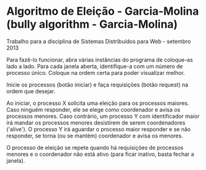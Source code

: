 Algoritmo de Eleição - Garcia-Molina  (bully algorithm - Garcia-Molina)
===
Trabalho para a disciplina de Sistemas Distribuídos para Web - setembro 2013

Para fazê-lo funcionar, abra várias instâncias do programa de coloque-as lado a lado.
Para cada janela aberta, identifique-a com um número de processo único. Coloque na ordem certa para poder visualizar melhor.

Inicie os processos (botão iniciar) e faça requisições (botão request) na ordem que desejar. 

Ao iniciar, o processo X solicita uma eleição para os processos maiores. Caso ninguém responder, ele se elege como coordenador e avisa os processos menores. Caso contrário, um processo Y com identificador maior irá mandar os processos menores desistirem de serem coordenadores ('alive'). O processo Y irá aguardar o processo maior responder e se não responder, se torna (ou se mantém) coordenador e avisa os menores.

O processo de eleição se repete quando há requisições de processos menores e o coordenador não está ativo (para ficar inativo, basta fechar a janela).

